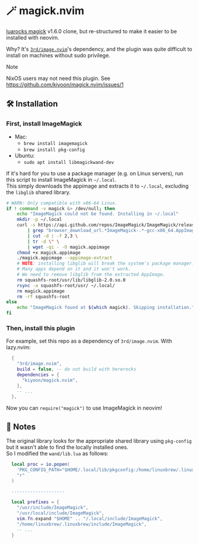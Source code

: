 # 🪄 magick.nvim

[luarocks magick](https://github.com/leafo/magick) v1.6.0 clone, but re-structured to make it easier to be installed with neovim.

Why? It's [`3rd/image.nvim`](https://github.com/3rd/image.nvim)'s dependency, and the plugin was quite difficult to install on machines without sudo privilege.

> [!NOTE]
> NixOS users may not need this plugin. See https://github.com/kiyoon/magick.nvim/issues/1

## 🛠️ Installation

### First, install ImageMagick

- Mac:
  - `brew install imagemagick`
  - `brew install pkg-config`
- Ubuntu:
  - `sudo apt install libmagickwand-dev`

If it's hard for you to use a package manager (e.g. on Linux servers), run this script to install ImageMagick in `~/.local`.  
This simply downloads the appimage and extracts it to `~/.local`, excluding the `libglib` shared library.

```bash
# WARN: Only compatible with x86-64 Linux.
if ! command -v magick &> /dev/null; then
	echo "ImageMagick could not be found. Installing in ~/.local"
	mkdir -p ~/.local
	curl -s https://api.github.com/repos/ImageMagick/ImageMagick/releases/latest \
		| grep "browser_download_url.*ImageMagick-.*-gcc-x86_64.AppImage" \
		| cut -d : -f 2,3 \
		| tr -d \" \
		| wget -qi - -O magick.appimage
	chmod +x magick.appimage
	./magick.appimage --appimage-extract
	# NOTE: installing libglib will break the system's package manager.
	# Many apps depend on it and it won't work.
	# We need to remove libglib from the extracted AppImage.
	rm squashfs-root/usr/lib/libglib-2.0.so.0
	rsync -a squashfs-root/usr/ ~/.local/
	rm magick.appimage
	rm -rf squashfs-root
else
	echo "ImageMagick found at $(which magick). Skipping installation."
fi
```

### Then, install this plugin

For example, set this repo as a dependency of `3rd/image.nvim`. With lazy.nvim:

```lua
  {
    "3rd/image.nvim",
    build = false, -- do not build with hererocks
    dependencies = {
      "kiyoon/magick.nvim",
    },
    -- ...
  },
```

Now you can `require("magick")` to use ImageMagick in neovim!

## 📓 Notes

The original library looks for the appropriate shared library using `pkg-config` but it wasn't able to find the locally installed ones.  
So I modified the `wand/lib.lua` as follows:

```lua
  local proc = io.popen(
    'PKG_CONFIG_PATH="$HOME/.local/lib/pkgconfig:/home/linuxbrew/.linuxbrew/lib/pkgconfig:$PKG_CONFIG_PATH" pkg-config --cflags --libs MagickWand',
    "r"
  )

  --------------------

  local prefixes = {
    "/usr/include/ImageMagick",
    "/usr/local/include/ImageMagick",
    vim.fn.expand "$HOME" .. "/.local/include/ImageMagick",
    "/home/linuxbrew/.linuxbrew/include/ImageMagick",
    -- ...
  }
```
